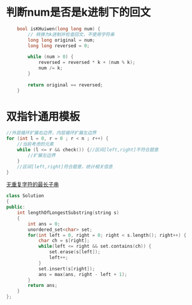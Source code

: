 # 判断num是否是k进制下的回文
```C++
    bool isKHuiwen(long long num) {
        // 转换为k进制并检查回文，不使用字符串
        long long original = num;
        long long reversed = 0;
        
        while (num > 0) {
            reversed = reversed * k + (num % k);
            num /= k;
        }
        
        return original == reversed;
    }
```

# 双指针通用模板

```c++
//外层循环扩展右边界，内层循环扩展左边界
for (int l = 0, r = 0 ; r < n ; r++) {
	//当前考虑的元素
	while (l <= r && check()) {//区间[left,right]不符合题意
        //扩展左边界
    }
    //区间[left,right]符合题意，统计相关信息
}
```
[无重复字符的最长子串](https://leetcode.cn/problems/longest-substring-without-repeating-characters/description/?envType=problem-list-v2&envId=2cktkvj)
```c++
class Solution
{
public:
    int lengthOfLongestSubstring(string s)
    {
        int ans = 0;
        unordered_set<char> set;
        for(int left = 0, right = 0; right < s.length(); right++) {
            char ch = s[right];
            while(left <= right && set.contains(ch)) {
                set.erase(s[left]);
                left++;
            }
            set.insert(s[right]);
            ans = max(ans, right - left + 1);
        }
        return ans;
    }
};
```